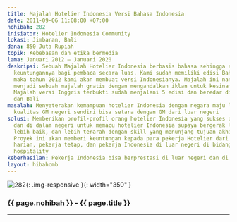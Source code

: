 ```yaml
---
title: Majalah Hotelier Indonesia Versi Bahasa Indonesia
date: 2011-09-06 11:08:00 +07:00
nohibah: 282
inisiator: Hotelier Indonesia Community
lokasi: Jimbaran, Bali
dana: 850 Juta Rupiah
topik: Kebebasan dan etika bermedia
lama: Januari 2012 – Januari 2020
deskripsi: Sebuah Majalah Hotelier Indonesia berbasis bahasa sehingga akan mudah diserap
  keuntungannya bagi pembaca secara luas. Kami sudah memiliki edisi Bahasa Inggris
  maka tahun 2012 kami akan membuat versi Indonesianya. Majalah ini nantinya akan
  menjadi sebuah majalah gratis dengan mengandalkan iklan untuk kesinambungannya.
  Majalah versi Inggris terbukti sudah menjalani 5 edisi dan beredar di Jakarta, Surabaya,
  dan Bali
masalah: Menyeterakan kemampuan hotelier Indonesia dengan negara maju lainnya sehingga
  kualitas GM negeri sendiri bisa setara dengan GM dari luar negeri
solusi: Memberikan profil-profil orang hotelier Indonesia yang sukses di luar negeri
  dan di dalam negeri untuk memacu hotelier Indonesia supaya bergerak lebih cepat,
  lebih baik, dan lebih terarah dengan skill yang menunjang tujuan akhir dan prosesnya.
  Proyek ini akan memberi keuntungan kepada para pekerja Hotelier dari mulai pekerja
  harian, pekerja tetap, dan pekerja Indonesia di luar negeri di bidang hotelier dan
  hospitality
keberhasilan: Pekerja Indonesia bisa berprestasi di luar negeri dan di dalam negeri
layout: hibahcmb
---
```


![282](/static/img/hibahcmb/282.png){: .img-responsive }{: width="350" }

### {{ page.nohibah }} - {{ page.title }}

---
